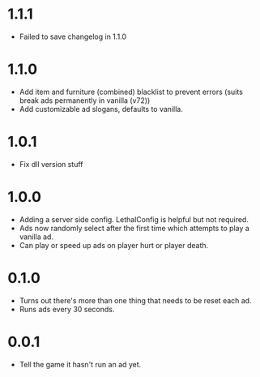 # 1.1.1

- Failed to save changelog in 1.1.0

# 1.1.0

- Add item and furniture (combined) blacklist to prevent errors (suits break ads permanently in vanilla (v72))
- Add customizable ad slogans, defaults to vanilla.

# 1.0.1

- Fix dll version stuff

# 1.0.0

- Adding a server side config. LethalConfig is helpful but not required.
- Ads now randomly select after the first time which attempts to play a vanilla ad.
- Can play or speed up ads on player hurt or player death.

# 0.1.0

- Turns out there's more than one thing that needs to be reset each ad.
- Runs ads every 30 seconds.

# 0.0.1

- Tell the game it hasn't run an ad yet.